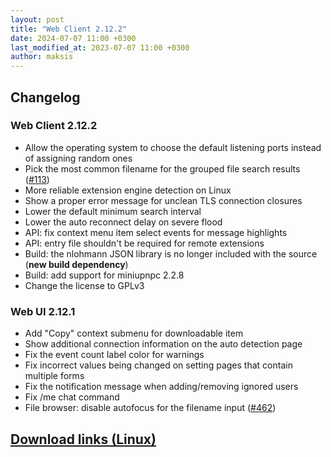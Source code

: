```yaml
---
layout: post
title: "Web Client 2.12.2"
date: 2024-07-07 11:00 +0300
last_modified_at: 2023-07-07 11:00 +0300
author: maksis
---
```


<!--more-->

## Changelog

### Web Client 2.12.2

- Allow the operating system to choose the default listening ports instead of assigning random ones
- Pick the most common filename for the grouped file search results ([#113](https://github.com/airdcpp/airdcpp-windows/issues/113))
- More reliable extension engine detection on Linux
- Show a proper error message for unclean TLS connection closures
- Lower the default minimum search interval
- Lower the auto reconnect delay on severe flood
- API: fix context menu item select events for message highlights
- API: entry file shouldn't be required for remote extensions
- Build: the nlohmann JSON library is no longer included with the source (**new build dependency**)
- Build: add support for miniupnpc 2.2.8
- Change the license to GPLv3

### Web UI 2.12.1

- Add "Copy" context submenu for downloadable item
- Show additional connection information on the auto detection page
- Fix the event count label color for warnings
- Fix incorrect values being changed on setting pages that contain multiple forms
- Fix the notification message when adding/removing ignored users
- Fix /me chat command
- File browser: disable autofocus for the filename input ([#462](https://github.com/airdcpp-web/airdcpp-webclient/issues/462))

## [Download links (Linux)](/docs/installation/linux-binaries.html)
